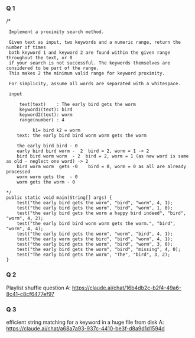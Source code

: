### Q 1
 /*    
    
     Implement a proximity search method.
    
     Given text as input, two keywords and a numeric range, return the number of times
     both keyword 1 and keyword 2 are found within the given range throughout the text, or 0
     if your search is not successful. The keywords themselves are considered to be part of the range.
     This makes 2 the minimum valid range for keyword proximity.
    
     For simplicity, assume all words are separated with a whitespace.
    
     input
    
         text(text)    : The early bird gets the worm
         keyword1(text): bird
         keyword2(text): worm
         range(number) : 4
		 
		      k1= bird k2 = worm
        text: the early bird bird worm worm gets the worm
        
        the early bird bird - 0
        early bird bird worm -  2  bird = 2, worm = 1 -> 2 
        bird bird worm worm  - 2  bird = 2, worm = 1 (as new word is same as old - neglect one word) -> 2
        bird worm worm  gets -0    bird = 0, worm = 0 as all are already processed
        worm worm gets the  - 0
        worm gets the worm - 0
    
    */
    public static void main(String[] args) {
        test("the early bird gets the worm", "bird", "worm", 4, 1);
        test("the early bird gets the worm", "bird", "worm", 1, 0);
        test("the early bird gets the worm a happy bird indeed", "bird", "worm", 4, 2);
        test("the early bird bird worm worm gets the worm.", "bird", "worm", 4, 4);
        test("the early bird gets the worm", "worm", "bird", 4, 1);
        test("the early worm gets the bird", "bird", "worm", 4, 1);
        test("the early bird gets the worm", "bird", "worm", 3, 0);
        test("the early bird gets the worm", "bird", "missing", 4, 0);
        test("The early bird gets the worm", "The", "bird", 3, 2);
    }


### Q 2 
Playlist shuffle question
A: https://claude.ai/chat/16b4db2c-b2f4-49a6-8c41-c8cf6477ef97

### Q 3
efficient string matching for a keyword in a huge file from disk
A: https://claude.ai/chat/a68a7a93-937c-4410-be3f-d8a9d1d1594d
